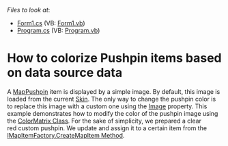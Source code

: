 <!-- default file list -->
*Files to look at*:

* [Form1.cs](./CS/ColorPushpinFactory/Form1.cs) (VB: [Form1.vb](./VB/ColorPushpinFactory/Form1.vb))
* [Program.cs](./CS/ColorPushpinFactory/Program.cs) (VB: [Program.vb](./VB/ColorPushpinFactory/Program.vb))
<!-- default file list end -->
# How to colorize Pushpin items based on data source data 


<p>A <a href="https://documentation.devexpress.com/WindowsForms/clsDevExpressXtraMapMapPushpintopic.aspx">MapPushpin</a> item is displayed by a simple image. By default, this image is loaded from the current <a href="https://documentation.devexpress.com/WindowsForms/CustomDocument2534.aspx">Skin</a>. The only way to change the pushpin color is to replace this image with a custom one using the <a href="https://documentation.devexpress.com/WindowsForms/DevExpressXtraMapMapPointer_Imagetopic.aspx">Image</a> property. This example demonstrates how to modify the color of the pushpin image using the <a href="https://msdn.microsoft.com/en-us/library/system.drawing.imaging.colormatrix(v=vs.110).aspx">ColorMatrix Class</a>. For the sake of simplicity, we prepared a clear red custom pushpin. We update and assign it to a certain item from the <a href="https://documentation.devexpress.com/#WindowsForms/DevExpressXtraMapIMapItemFactory_CreateMapItemtopic">IMapItemFactory.CreateMapItem Method</a>.</p>

<br/>


